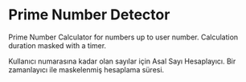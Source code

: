 # Prime Number Detector
Prime Number Calculator for numbers up to user number. Calculation duration masked with a timer.

Kullanıcı numarasına kadar olan sayılar için Asal Sayı Hesaplayıcı. Bir zamanlayıcı ile maskelenmiş hesaplama süresi.
